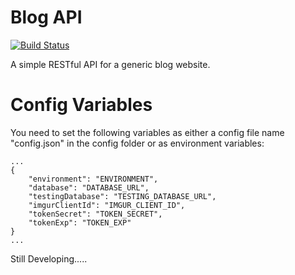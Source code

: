 # Blog API

[![Build Status](https://travis-ci.org/awaseem/picture-storage-api.svg?branch=master)](https://travis-ci.org/awaseem/picture-storage-api)

A simple RESTful API for a generic blog website.

# Config Variables

You need to set the following variables as either a config file name "config.json" in the config folder
or as environment variables:

```
...
{
    "environment": "ENVIRONMENT",
    "database": "DATABASE_URL",
    "testingDatabase": "TESTING_DATABASE_URL",
    "imgurClientId": "IMGUR_CLIENT_ID",
    "tokenSecret": "TOKEN_SECRET",
    "tokenExp": "TOKEN_EXP"
}
...
```

Still Developing.....
